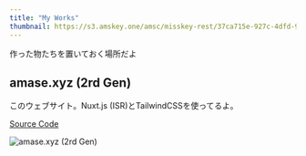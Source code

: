 ```yaml
---
title: "My Works"
thumbnail: https://s3.amskey.one/amsc/misskey-rest/37ca715e-927c-4dfd-972b-75b1cab15190.webp
---
```

作った物たちを置いておく場所だよ
<!--more-->
## amase.xyz (2rd Gen)
このウェブサイト。Nuxt.js (ISR)とTailwindCSSを使ってるよ。

[Source Code](https://github.com/AmaseCocoa/blog-nuxt)

![amase.xyz (2rd Gen)](/img/works_amase_xyz_2nd.png)